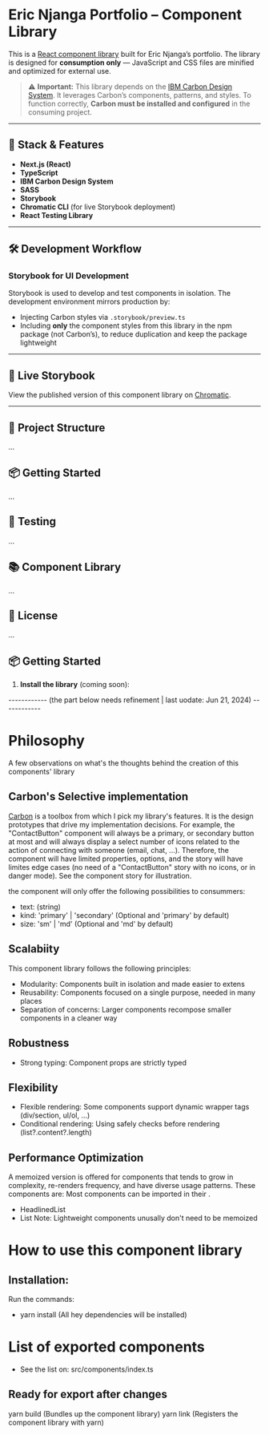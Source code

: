 # Eric Njanga Portfolio – Component Library

This is a [React component library](https://www.chromatic.com/library?appId=6856ac512f4faa67a7d9c5c2) built for Eric Njanga’s portfolio. The library is designed for **consumption only** — JavaScript and CSS files are minified and optimized for external use.

> ⚠️ **Important:** This library depends on the [IBM Carbon Design System](https://carbondesignsystem.com/). It leverages Carbon’s components, patterns, and styles. To function correctly, **Carbon must be installed and configured** in the consuming project.

---

## 🚀 Stack & Features

- **Next.js (React)**
- **TypeScript**
- **IBM Carbon Design System**
- **SASS**
- **Storybook**
- **Chromatic CLI** (for live Storybook deployment)
- **React Testing Library**

---

## 🛠 Development Workflow

### Storybook for UI Development

Storybook is used to develop and test components in isolation. The development environment mirrors production by:

- Injecting Carbon styles via `.storybook/preview.ts`
- Including **only** the component styles from this library in the npm package (not Carbon’s), to reduce duplication and keep the package lightweight

---

## 📘 Live Storybook

View the published version of this component library on [Chromatic](https://www.chromatic.com/library?appId=6856ac512f4faa67a7d9c5c2).

---

## 📁 Project Structure

...

## 📦 Getting Started

...

## 🧪 Testing

...

## 📚 Component Library

...

## 📄 License

...

## 📦 Getting Started

1. **Install the library** (coming soon):

------------ (the part below needs refinement | last uodate: Jun 21, 2024) ------------

# Philosophy

A few observations on what's the thoughts behind the creation of this components' library

## Carbon's Selective implementation

[Carbon](https://carbondesignsystem.com/) is a toolbox from which I pick my library's features. It is the design prototypes that drive my implementation decisions. For example, the "ContactButton" component will always be a primary, or secondary button at most and will always display a select number of icons related to the action of connecting with someone (email, chat, ...). Therefore, the component will have limited properties, options, and the story will have limites edge cases (no need of a "ContactButton" story with no icons, or in danger mode). See the component story for illustration.

the component will only offer the following possibilities to consummers:

- text: (string)
- kind: 'primary' | 'secondary' (Optional and 'primary' by default)
- size: 'sm' | 'md' (Optional and 'md' by default)

## Scalabiity

This component library follows the following principles:

- Modularity: Components built in isolation and made easier to extens
- Reusability: Components focused on a single purpose, needed in many places
- Separation of concerns: Larger components recompose smaller components in a cleaner way

## Robustness

- Strong typing: Component props are strictly typed

## Flexibility

- Flexible rendering: Some components support dynamic wrapper tags (div/section, ul/ol, ...)
- Conditional rendering: Using safely checks before rendering (list?.content?.length)

## Performance Optimization

A memoized version is offered for components that tends to grow in complexity, re-renders frequency, and have diverse usage patterns. These components are:
Most components can be imported in their .

- HeadlinedList
- List
  Note: Lightweight components unusally don't need to be memoized

# How to use this component library

## Installation:

Run the commands:

- yarn install (All hey dependencies will be installed)

# List of exported components

- See the list on: src/components/index.ts

## Ready for export after changes

yarn build (Bundles up the component library)
yarn link (Registers the component library with yarn)

